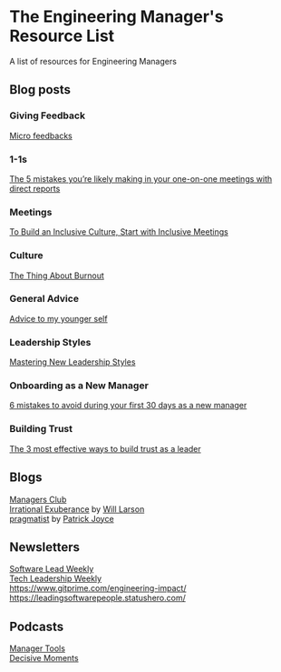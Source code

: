 # The Engineering Manager's Resource List
A list of resources for Engineering Managers

## Blog posts

### Giving Feedback
[Micro feedbacks](https://medium.com/nmc-techblog/micro-feedbacks-92a8ade8ba39)  

### 1-1s
[The 5 mistakes you’re likely making in your one-on-one meetings with direct reports](https://m.signalvnoise.com/the-5-mistakes-youre-likely-making-in-your-one-on-one-meetings-with-direct-reports/)  

### Meetings
[To Build an Inclusive Culture, Start with Inclusive Meetings](https://hbr.org/2019/09/to-build-an-inclusive-culture-start-with-inclusive-meetings)  

### Culture
[The Thing About Burnout](https://docs.google.com/presentation/d/1oGNNZn4eX-a0jj9W04NjeP-2RzLkCmlxyKC8UXmfauo/edit#slide=id.g654c726fad_2_489)  

### General Advice
[Advice to my younger self](https://blog.alexmaccaw.com/advice-to-my-younger-self)  

### Leadership Styles
[Mastering New Leadership Styles](https://cate.blog/2019/12/04/mastering-new-leadership-styles/)  

### Onboarding as a New Manager
[6 mistakes to avoid during your first 30 days as a new manager](https://m.signalvnoise.com/6-mistakes-to-avoid-during-your-first-30-days-as-a-new-manager/)  

### Building Trust
[The 3 most effective ways to build trust as a leader](https://knowyourteam.com/blog/2019/02/12/the-3-most-effective-ways-to-build-trust-as-a-leader/)   

## Blogs
[Managers Club](https://www.managersclub.com/)  
[Irrational Exuberance](https://lethain.com/) by [Will Larson](https://twitter.com/Lethain)  
[pragmatist](http://pragmati.st/) by [Patrick Joyce](https://twitter.com/KeeperPat)

## Newsletters
[Software Lead Weekly](http://softwareleadweekly.com/)   
[Tech Leadership Weekly](http://www.techleadershipweekly.com/)  
https://www.gitprime.com/engineering-impact/  
https://leadingsoftwarepeople.statushero.com/  

## Podcasts
[Manager Tools](https://www.manager-tools.com/all-podcasts)  
[Decisive Moments](https://podcasts.apple.com/us/podcast/buzzcast/id1489429177)  
